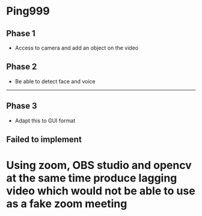 # Ping999

## Phase 1
* Access to camera and add an object on the video

## Phase 2
* Be able to detect face and voice
---

## Phase 3
* Adapt this to GUI format

## Failed to implement

# Using zoom, OBS studio and opencv at the same time produce lagging video which would not be able to use as a fake zoom meeting
